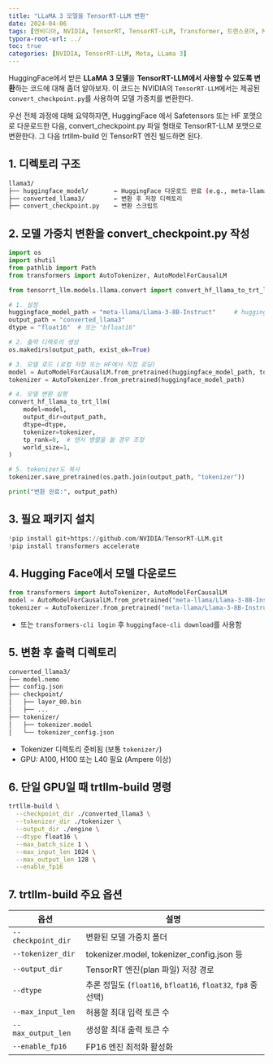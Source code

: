 ```yaml
---
title: "LLaMA 3 모델을 TensorRT-LLM 변환"
date: 2024-04-06
tags: [엔비디아, NVIDIA, TensorRT, TensorRT-LLM, Transformer, 트랜스포머, Multi-GPU, 추론, Inference, 텐서 병렬, Tensor Parallelism, 스트리밍 디코딩]
typora-root-url: ../
toc: true
categories: [NVIDIA, TensorRT-LLM, Meta, LLama 3]
---
```




HuggingFace에서 받은 **LLaMA 3 모델**을 **TensorRT-LLM에서 사용할 수 있도록 변환**하는 코드에 대해 좀더 알아보자. 이 코드는 NVIDIA의 `TensorRT-LLM`에서는 제공된 `convert_checkpoint.py`를 사용하여 모델 가중치를 변환한다. 

우선 전체 과정에 대해 요약하자면, HuggingFace 에서 Safetensors 또는 HF 포맷으로 다운로드한 다음, convert_checkpoint.py 파일 형태로 TensorRT-LLM 포맷으로 변환한다. 그 다음 trtllm-build 인 TensorRT 엔진 빌드하면 된다.



## 1. 디렉토리 구조

```bash
llama3/
├── huggingface_model/       ← HuggingFace 다운로드 완료 (e.g., meta-llama/Llama-3-8B-Instruct)
├── converted_llama3/        ← 변환 후 저장 디렉토리
├── convert_checkpoint.py    ← 변환 스크립트
```



## 2. 모델 가중치 변환을 convert_checkpoint.py 작성

```python
import os
import shutil
from pathlib import Path
from transformers import AutoTokenizer, AutoModelForCausalLM

from tensorrt_llm.models.llama.convert import convert_hf_llama_to_trt_llm

# 1. 설정
huggingface_model_path = "meta-llama/Llama-3-8B-Instruct"     # huggingface model
output_path = "converted_llama3"
dtype = "float16"  # 또는 "bfloat16"

# 2. 출력 디렉토리 생성
os.makedirs(output_path, exist_ok=True)

# 3. 모델 로드 (로컬 저장 또는 HF에서 직접 로딩)
model = AutoModelForCausalLM.from_pretrained(huggingface_model_path, torch_dtype="auto")
tokenizer = AutoTokenizer.from_pretrained(huggingface_model_path)

# 4. 모델 변환 실행
convert_hf_llama_to_trt_llm(
    model=model,
    output_dir=output_path,
    dtype=dtype,
    tokenizer=tokenizer,
    tp_rank=0,  # 텐서 병렬을 쓸 경우 조정
    world_size=1,
)

# 5. tokenizer도 복사
tokenizer.save_pretrained(os.path.join(output_path, "tokenizer"))

print("변환 완료:", output_path)

```



## 3. 필요 패키지 설치

```python
!pip install git+https://github.com/NVIDIA/TensorRT-LLM.git
!pip install transformers accelerate
```



## 4. Hugging Face에서 모델 다운로드

```python
from transformers import AutoTokenizer, AutoModelForCausalLM
model = AutoModelForCausalLM.from_pretrained("meta-llama/Llama-3-8B-Instruct")
tokenizer = AutoTokenizer.from_pretrained("meta-llama/Llama-3-8B-Instruct")
```

* 또는 `transformers-cli login` 후 `huggingface-cli download`를 사용함



## 5. 변환 후 출력 디렉토리

```bash
converted_llama3/
├── model.nemo
├── config.json
├── checkpoint/
│   ├── layer_00.bin
│   ├── ...
├── tokenizer/
│   ├── tokenizer.model
│   └── tokenizer_config.json
```

* Tokenizer 디렉토리 준비됨 (보통 `tokenizer/`)
* GPU: A100, H100 또는 L40 필요 (Ampere 이상)



## 6. 단일 GPU일 때 trtllm-build 명령

```bash
trtllm-build \
  --checkpoint_dir ./converted_llama3 \
  --tokenizer_dir ./tokenizer \
  --output_dir ./engine \
  --dtype float16 \
  --max_batch_size 1 \
  --max_input_len 1024 \
  --max_output_len 128 \
  --enable_fp16
```



## 7. trtllm-build 주요 옵션

| 옵션               | 설명                                                         |
| ------------------ | ------------------------------------------------------------ |
| `--checkpoint_dir` | 변환된 모델 가중치 폴더                                      |
| `--tokenizer_dir`  | tokenizer.model, tokenizer_config.json 등                    |
| `--output_dir`     | TensorRT 엔진(plan 파일) 저장 경로                           |
| `--dtype`          | 추론 정밀도 (`float16`, `bfloat16`, `float32`, `fp8` 중 선택) |
| `--max_input_len`  | 허용할 최대 입력 토큰 수                                     |
| `--max_output_len` | 생성할 최대 출력 토큰 수                                     |
| `--enable_fp16`    | FP16 엔진 최적화 활성화                                      |